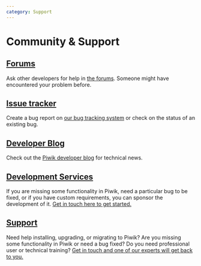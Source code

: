 ```yaml
---
category: Support
---
```

# Community & Support

## [Forums](http://forum.piwik.org/list.php?9)

Ask other developers for help in [the forums](http://forum.piwik.org/list.php?9). Someone might have encountered your problem before.

## [Issue tracker](https://github.com/piwik/piwik/issues)

Create a bug report on [our bug tracking system](https://github.com/piwik/piwik/issues) or check on the status of an existing bug.

## [Developer Blog](http://piwik.org/blog/category/development/)

Check out the [Piwik developer blog](http://piwik.org/blog/category/development/) for technical news.

## [Development Services](https://piwik.org/development/)

If you are missing some functionality in Piwik, need a particular bug to be fixed, or if you have custom requirements, you can sponsor the development of it.  [Get in touch here to get started.](https://piwik.org/development/)

## [Support](https://piwik.org/support/)

Need help installing, upgrading, or migrating to Piwik? Are you missing some functionality in Piwik or need a bug fixed? Do you need professional user or technical training? [Get in touch and one of our experts will get back to you.](https://piwik.org/support/)

